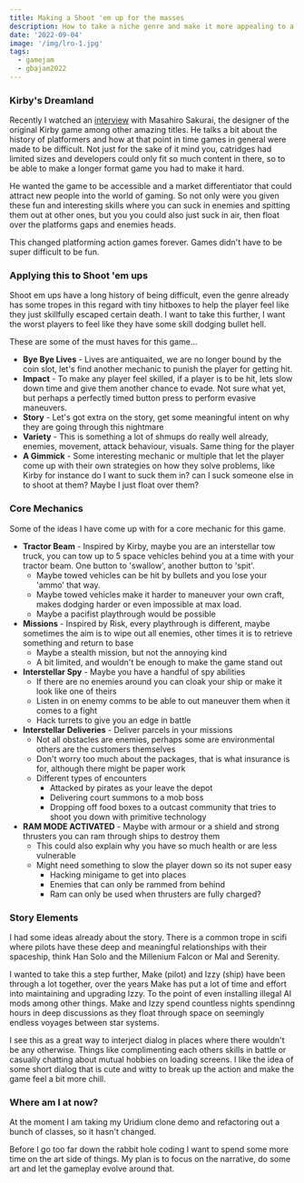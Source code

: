 ```yaml
---
title: Making a Shoot 'em up for the masses
description: How to take a niche genre and make it more appealing to a larger audience
date: '2022-09-04'
image: '/img/lro-1.jpg'
tags:
  - gamejam
  - gbajam2022
---
```


### Kirby's Dreamland

Recently I watched an [interview](https://www.youtube.com/watch?v=PBRt2D2YN44) with Masahiro Sakurai, the designer of the original Kirby game among other amazing titles. He talks a bit about the history of platformers and how at that point in time games in general were made to be difficult. Not just for the sake of it mind you, catridges had limited sizes and developers could only fit so much content in there, so to be able to make a longer format game you had to make it hard.

He wanted the game to be accessible and a market differentiator that could attract new people into the world of gaming. So not only were you given these fun and interesting skills where you can suck in enemies and spitting them out at other ones, but you you could also just suck in air, then float over the platforms gaps and enemies heads.

This changed platforming action games forever. Games didn't have to be super difficult to be fun.

### Applying this to Shoot 'em ups

Shoot em ups have a long history of being difficult, even the genre already has some tropes in this regard with tiny hitboxes to help the player feel like they just skillfully escaped certain death. I want to take this further, I want the worst players to feel like they have some skill dodging bullet hell.

These are some of the must haves for this game...

- **Bye Bye Lives** - Lives are antiquaited, we are no longer bound by the coin slot, let's find another mechanic to punish the player for getting hit.
- **Impact** - To make any player feel skilled, if a player is to be hit, lets slow down time and give them another chance to evade. Not sure what yet, but perhaps a perfectly timed button press to perform evasive maneuvers.
- **Story** - Let's got extra on the story, get some meaningful intent on why they are going through this nightmare
- **Variety** - This is something a lot of shmups do really well already, enemies, movement, attack behaviour, visuals. Same thing for the player
- **A Gimmick** - Some interesting mechanic or multiple that let the player come up with their own strategies on how they solve problems, like Kirby for instance do I want to suck them in? can I suck someone else in to shoot at them? Maybe I just float over them?

### Core Mechanics

Some of the ideas I have come up with for a core mechanic for this game.

- **Tractor Beam** - Inspired by Kirby, maybe you are an interstellar tow truck, you can tow up to 5 space vehicles behind you at a time with your tractor beam. One button to 'swallow', another button to 'spit'.
  - Maybe towed vehicles can be hit by bullets and you lose your 'ammo' that way.
  - Maybe towed vehicles make it harder to maneuver your own craft, makes dodging harder or even impossible at max load.
  - Maybe a pacifist playthrough would be possible
- **Missions** - Inspired by Risk, every playthrough is different, maybe sometimes the aim is to wipe out all enemies, other times it is to retrieve something and return to base
  - Maybe a stealth mission, but not the annoying kind
  - A bit limited, and wouldn't be enough to make the game stand out
- **Interstellar Spy** - Maybe you have a handful of spy abilities
  - If there are no enemies around you can cloak your ship or make it look like one of theirs
  - Listen in on enemy comms to be able to out maneuver them when it comes to a fight
  - Hack turrets to give you an edge in battle
- **Interstellar Deliveries** - Deliver parcels in your missions
  - Not all obstacles are enemies, perhaps some are environmental others are the customers themselves
  - Don't worry too much about the packages, that is what insurance is for, although there might be paper work
  - Different types of encounters
    - Attacked by pirates as your leave the depot
    - Delivering court summons to a mob boss
    - Dropping off food boxes to a outcast community that tries to shoot you down with primitive technology
- **RAM MODE ACTIVATED** - Maybe with armour or a shield and strong thrusters you can ram through ships to destroy them
  - This could also explain why you have so much health or are less vulnerable
  - Might need something to slow the player down so its not super easy
    - Hacking minigame to get into places
    - Enemies that can only be rammed from behind
    - Ram can only be used when thrusters are fully charged?

### Story Elements

I had some ideas already about the story. There is a common trope in scifi where pilots have these deep and meaningful relationships with their spaceship, think Han Solo and the Millenium Falcon or Mal and Serenity.

I wanted to take this a step further, Make (pilot) and Izzy (ship) have been through a lot together, over the years Make has put a lot of time and effort into maintaining and upgrading Izzy. To the point of even installing illegal AI mods among other things. Make and Izzy spend countless nights spendinng hours in deep discussions as they float through space on seemingly endless voyages between star systems.

I see this as a great way to interject dialog in places where there wouldn't be any otherwise. Things like complimenting each others skills in battle or casually chatting about mutual hobbies on loading screens. I like the idea of some short dialog that is cute and witty to break up the action and make the game feel a bit more chill.

### Where am I at now?

At the moment I am taking my Uridium clone demo and refactoring out a bunch of classes, so it hasn't changed.

Before I go too far down the rabbit hole coding I want to spend some more time on the art side of things. My plan is to focus on the narrative, do some art and let the gameplay evolve around that.
